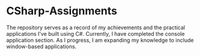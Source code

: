 # CSharp-Assignments
The repository serves as a record of my achievements and the practical applications I've built using C#.
Currently, I have completed the console application section. As I progress, I am expanding my knowledge to include window-based applications.
